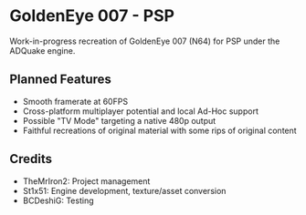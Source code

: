 # GoldenEye 007 - PSP
Work-in-progress recreation of GoldenEye 007 (N64) for PSP under the ADQuake engine.

## Planned Features

- Smooth framerate at 60FPS
- Cross-platform multiplayer potential and local Ad-Hoc support
- Possible "TV Mode" targeting a native 480p output
- Faithful recreations of original material with some rips of original content

## Credits

- TheMrIron2: Project management
- St1x51: Engine development, texture/asset conversion 
- BCDeshiG: Testing
